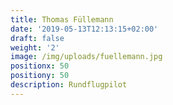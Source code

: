 ```yaml
---
title: Thomas Füllemann
date: '2019-05-13T12:13:15+02:00'
draft: false
weight: '2'
image: /img/uploads/fuellemann.jpg
positionx: 50
positiony: 50
description: Rundflugpilot
---
```


